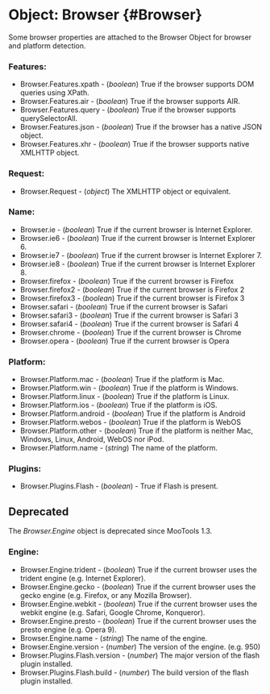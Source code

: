 Object: Browser {#Browser}
==========================

Some browser properties are attached to the Browser Object for browser and platform detection.

### Features:

* Browser.Features.xpath - (*boolean*) True if the browser supports DOM queries using XPath.
* Browser.Features.air - (*boolean*)  True if the browser supports AIR.
* Browser.Features.query - (*boolean*) True if the browser supports querySelectorAll.
* Browser.Features.json - (*boolean*) True if the browser has a native JSON object.
* Browser.Features.xhr - (*boolean*) True if the browser supports native XMLHTTP object.

### Request:

* Browser.Request - (*object*) The XMLHTTP object or equivalent.

### Name:

* Browser.ie - (*boolean*) True if the current browser is Internet Explorer.
* Browser.ie6 - (*boolean*) True if the current browser is Internet Explorer 6.
* Browser.ie7 - (*boolean*) True if the current browser is Internet Explorer 7.
* Browser.ie8 - (*boolean*) True if the current browser is Internet Explorer 8.
* Browser.firefox - (*boolean*) True if the current browser is Firefox
* Browser.firefox2 - (*boolean*) True if the current browser is Firefox 2
* Browser.firefox3 - (*boolean*) True if the current browser is Firefox 3
* Browser.safari - (*boolean*) True if the current browser is Safari
* Browser.safari3 - (*boolean*) True if the current browser is Safari 3
* Browser.safari4 - (*boolean*) True if the current browser is Safari 4
* Browser.chrome - (*boolean*) True if the current browser is Chrome
* Browser.opera - (*boolean*) True if the current browser is Opera

### Platform:

* Browser.Platform.mac - (*boolean*) True if the platform is Mac.
* Browser.Platform.win - (*boolean*) True if the platform is Windows.
* Browser.Platform.linux - (*boolean*) True if the platform is Linux.
* Browser.Platform.ios - (*boolean*) True if the platform is iOS.
* Browser.Platform.android - (*boolean*) True if the platform is Android
* Browser.Platform.webos - (*boolean*) True if the platform is WebOS
* Browser.Platform.other - (*boolean*) True if the platform is neither Mac, Windows, Linux, Android, WebOS nor iPod.
* Browser.Platform.name - (*string*) The name of the platform.

### Plugins:

* Browser.Plugins.Flash - (*boolean*) - True if Flash is present.

Deprecated
----------

The *Browser.Engine* object is deprecated since MooTools 1.3.

### Engine:

* Browser.Engine.trident - (*boolean*) True if the current browser uses the trident engine (e.g. Internet Explorer).
* Browser.Engine.gecko - (*boolean*) True if the current browser uses the gecko engine (e.g. Firefox, or any Mozilla Browser).
* Browser.Engine.webkit - (*boolean*) True if the current browser uses the webkit engine (e.g. Safari, Google Chrome, Konqueror).
* Browser.Engine.presto - (*boolean*) True if the current browser uses the presto engine (e.g. Opera 9).
* Browser.Engine.name - (*string*) The name of the engine.
* Browser.Engine.version - (*number*) The version of the engine. (e.g. 950)
* Browser.Plugins.Flash.version - (*number*) The major version of the flash plugin installed.
* Browser.Plugins.Flash.build - (*number*) The build version of the flash plugin installed.
